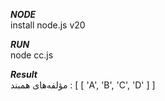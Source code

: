 ***NODE*** <br>
 install node.js v20

***RUN*** <br>
 node cc.js

***Result*** <br>
 مؤلفه‌های همبند :  [ [ 'A', 'B', 'C', 'D' ] ]
